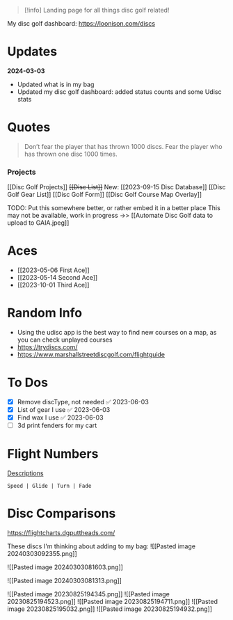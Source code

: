 > [!info] Landing page for all things disc golf related!

My disc golf dashboard: https://loonison.com/discs
# Updates

**2024-03-03**
- Updated what is in my bag
- Updated my disc golf dashboard: added status counts and some Udisc stats

# Quotes

> Don’t fear the player that has thrown 1000 discs. Fear the player who has thrown one disc 1000 times.

### Projects

[[Disc Golf Projects]]
~~[[Disc List]]~~  New: [[2023-09-15 Disc Database]]
[[Disc Golf Gear List]]
[[Disc Golf Form]]
[[Disc Golf Course Map Overlay]]

TODO: Put this somewhere better, or rather embed it in a better place
This may not be available, work in progress ->> [[Automate Disc Golf data to upload to GAIA.jpeg]]

# Aces
- [[2023-05-06 First Ace]]
- [[2023-05-14 Second Ace]]
- [[2023-10-01 Third Ace]]

# Random Info

- Using the udisc app is the best way to find new courses on a map, as you can check unplayed courses
- https://trydiscs.com/
- https://www.marshallstreetdiscgolf.com/flightguide


# To Dos

- [x] Remove discType, not needed ✅ 2023-06-03
- [x] List of gear I use ✅ 2023-06-03
- [x] Find wax I use ✅ 2023-06-03
- [ ] 3d print fenders for my cart

# Flight Numbers

[Descriptions](https://www.innovadiscs.com/home/disc-golf-faq/flight-ratings-system/)

`Speed | Glide | Turn | Fade`
# Disc Comparisons

https://flightcharts.dgputtheads.com/

These discs I'm thinking about adding to my bag:
![[Pasted image 20240303092355.png]]

![[Pasted image 20240303081603.png]]

![[Pasted image 20240303081313.png]]

![[Pasted image 20230825194345.png]]
![[Pasted image 20230825194523.png]]
![[Pasted image 20230825194711.png]]
![[Pasted image 20230825195032.png]]
![[Pasted image 20230825194932.png]]


